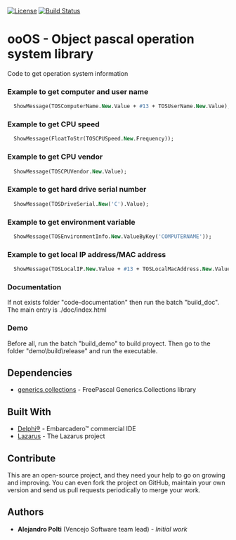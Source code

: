[![License](https://img.shields.io/badge/License-BSD%203--Clause-blue.svg)](https://opensource.org/licenses/BSD-3-Clause)
[![Build Status](https://travis-ci.org/VencejoSoftware/ooOS.svg?branch=master)](https://travis-ci.org/VencejoSoftware/ooOS)

# ooOS - Object pascal operation system library
Code to get operation system information

### Example to get computer and user name
```pascal
  ShowMessage(TOSComputerName.New.Value + #13 + TOSUserName.New.Value);
```

### Example to get CPU speed
```pascal
  ShowMessage(FloatToStr(TOSCPUSpeed.New.Frequency));
```

### Example to get CPU vendor
```pascal
  ShowMessage(TOSCPUVendor.New.Value);
```

### Example to get hard drive serial number
```pascal
  ShowMessage(TOSDriveSerial.New('C').Value);
```

### Example to get environment variable
```pascal
  ShowMessage(TOSEnvironmentInfo.New.ValueByKey('COMPUTERNAME'));
```

### Example to get local IP address/MAC address
```pascal
  ShowMessage(TOSLocalIP.New.Value + #13 + TOSLocalMacAddress.New.Value);
```

### Documentation
If not exists folder "code-documentation" then run the batch "build_doc". The main entry is ./doc/index.html

### Demo
Before all, run the batch "build_demo" to build proyect. Then go to the folder "demo\build\release\" and run the executable.

## Dependencies
* [generics.collections](https://github.com/VencejoSoftware/generics.collections.git) - FreePascal Generics.Collections library

## Built With
* [Delphi&reg;](https://www.embarcadero.com/products/rad-studio) - Embarcadero&trade; commercial IDE
* [Lazarus](https://www.lazarus-ide.org/) - The Lazarus project

## Contribute
This are an open-source project, and they need your help to go on growing and improving.
You can even fork the project on GitHub, maintain your own version and send us pull requests periodically to merge your work.

## Authors
* **Alejandro Polti** (Vencejo Software team lead) - *Initial work*